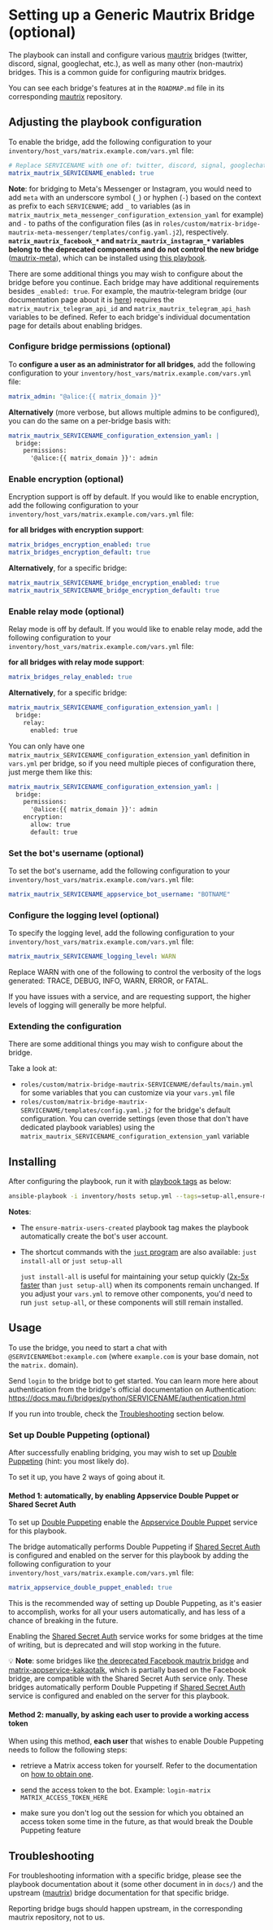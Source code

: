 # Setting up a Generic Mautrix Bridge (optional)

The playbook can install and configure various [mautrix](https://github.com/mautrix) bridges (twitter, discord, signal, googlechat, etc.), as well as many other (non-mautrix) bridges. This is a common guide for configuring mautrix bridges.

You can see each bridge's features at in the `ROADMAP.md` file in its corresponding [mautrix](https://github.com/mautrix) repository.

## Adjusting the playbook configuration

To enable the bridge, add the following configuration to your `inventory/host_vars/matrix.example.com/vars.yml` file:

```yaml
# Replace SERVICENAME with one of: twitter, discord, signal, googlechat, etc.
matrix_mautrix_SERVICENAME_enabled: true
```

**Note**: for bridging to Meta's Messenger or Instagram, you would need to add `meta` with an underscore symbol (`_`) or hyphen (`-`) based on the context as prefix to each `SERVICENAME`; add `_` to variables (as in `matrix_mautrix_meta_messenger_configuration_extension_yaml` for example) and `-` to paths of the configuration files (as in `roles/custom/matrix-bridge-mautrix-meta-messenger/templates/config.yaml.j2`), respectively. **`matrix_mautrix_facebook_*` and `matrix_mautrix_instagram_*` variables belong to the deprecated components and do not control the new bridge** ([mautrix-meta](https://github.com/mautrix/meta)), which can be installed using [this playbook](configuring-playbook-bridge-mautrix-meta-messenger.md).

There are some additional things you may wish to configure about the bridge before you continue. Each bridge may have additional requirements besides `_enabled: true`. For example, the mautrix-telegram bridge (our documentation page about it is [here](configuring-playbook-bridge-mautrix-telegram.md)) requires the `matrix_mautrix_telegram_api_id` and `matrix_mautrix_telegram_api_hash` variables to be defined. Refer to each bridge's individual documentation page for details about enabling bridges.

### Configure bridge permissions (optional)

To **configure a user as an administrator for all bridges**, add the following configuration to your `inventory/host_vars/matrix.example.com/vars.yml` file:

```yaml
matrix_admin: "@alice:{{ matrix_domain }}"
```

**Alternatively** (more verbose, but allows multiple admins to be configured), you can do the same on a per-bridge basis with:

```yaml
matrix_mautrix_SERVICENAME_configuration_extension_yaml: |
  bridge:
    permissions:
      '@alice:{{ matrix_domain }}': admin
```

### Enable encryption (optional)

Encryption support is off by default. If you would like to enable encryption, add the following configuration to your `inventory/host_vars/matrix.example.com/vars.yml` file:

**for all bridges with encryption support**:

```yaml
matrix_bridges_encryption_enabled: true
matrix_bridges_encryption_default: true
```

**Alternatively**, for a specific bridge:

```yaml
matrix_mautrix_SERVICENAME_bridge_encryption_enabled: true
matrix_mautrix_SERVICENAME_bridge_encryption_default: true
```

### Enable relay mode (optional)

Relay mode is off by default. If you would like to enable relay mode, add the following configuration to your `inventory/host_vars/matrix.example.com/vars.yml` file:

**for all bridges with relay mode support**:

```yaml
matrix_bridges_relay_enabled: true
```

**Alternatively**, for a specific bridge:

```yaml
matrix_mautrix_SERVICENAME_configuration_extension_yaml: |
  bridge:
    relay:
      enabled: true
```

You can only have one `matrix_mautrix_SERVICENAME_configuration_extension_yaml` definition in `vars.yml` per bridge, so if you need multiple pieces of configuration there, just merge them like this:

```yaml
matrix_mautrix_SERVICENAME_configuration_extension_yaml: |
  bridge:
    permissions:
      '@alice:{{ matrix_domain }}': admin
    encryption:
      allow: true
      default: true
```

### Set the bot's username (optional)

To set the bot's username, add the following configuration to your `inventory/host_vars/matrix.example.com/vars.yml` file:

```yaml
matrix_mautrix_SERVICENAME_appservice_bot_username: "BOTNAME"
```

### Configure the logging level (optional)

To specify the logging level, add the following configuration to your `inventory/host_vars/matrix.example.com/vars.yml` file:

```yaml
matrix_mautrix_SERVICENAME_logging_level: WARN
```

Replace WARN with one of the following to control the verbosity of the logs generated: TRACE, DEBUG, INFO, WARN, ERROR, or FATAL.

If you have issues with a service, and are requesting support, the higher levels of logging will generally be more helpful.

### Extending the configuration

There are some additional things you may wish to configure about the bridge.

Take a look at:

- `roles/custom/matrix-bridge-mautrix-SERVICENAME/defaults/main.yml` for some variables that you can customize via your `vars.yml` file
- `roles/custom/matrix-bridge-mautrix-SERVICENAME/templates/config.yaml.j2` for the bridge's default configuration. You can override settings (even those that don't have dedicated playbook variables) using the `matrix_mautrix_SERVICENAME_configuration_extension_yaml` variable

## Installing

After configuring the playbook, run it with [playbook tags](playbook-tags.md) as below:

<!-- NOTE: let this conservative command run (instead of install-all) to make it clear that failure of the command means something is clearly broken. -->
```sh
ansible-playbook -i inventory/hosts setup.yml --tags=setup-all,ensure-matrix-users-created,start
```

**Notes**:

- The `ensure-matrix-users-created` playbook tag makes the playbook automatically create the bot's user account.

- The shortcut commands with the [`just` program](just.md) are also available: `just install-all` or `just setup-all`

  `just install-all` is useful for maintaining your setup quickly ([2x-5x faster](../CHANGELOG.md#2x-5x-performance-improvements-in-playbook-runtime) than `just setup-all`) when its components remain unchanged. If you adjust your `vars.yml` to remove other components, you'd need to run `just setup-all`, or these components will still remain installed.

## Usage

To use the bridge, you need to start a chat with `@SERVICENAMEbot:example.com` (where `example.com` is your base domain, not the `matrix.` domain).

Send `login` to the bridge bot to get started. You can learn more here about authentication from the bridge's official documentation on Authentication: https://docs.mau.fi/bridges/python/SERVICENAME/authentication.html

If you run into trouble, check the [Troubleshooting](#troubleshooting) section below.

### Set up Double Puppeting (optional)

After successfully enabling bridging, you may wish to set up [Double Puppeting](https://docs.mau.fi/bridges/general/double-puppeting.html) (hint: you most likely do).

To set it up, you have 2 ways of going about it.

#### Method 1: automatically, by enabling Appservice Double Puppet or Shared Secret Auth

To set up [Double Puppeting](https://docs.mau.fi/bridges/general/double-puppeting.html) enable the [Appservice Double Puppet](configuring-playbook-appservice-double-puppet.md) service for this playbook.

The bridge automatically performs Double Puppeting if [Shared Secret Auth](configuring-playbook-shared-secret-auth.md) is configured and enabled on the server for this playbook by adding the following configuration to your `inventory/host_vars/matrix.example.com/vars.yml` file:

```yaml
matrix_appservice_double_puppet_enabled: true
```

This is the recommended way of setting up Double Puppeting, as it's easier to accomplish, works for all your users automatically, and has less of a chance of breaking in the future.

Enabling the [Shared Secret Auth](configuring-playbook-shared-secret-auth.md) service works for some bridges at the time of writing, but is deprecated and will stop working in the future.

<!-- TODO: remove this note if the Shared Secret Auth service has stopped working or the bridges have been removed -->
💡 **Note**: some bridges like [the deprecated Facebook mautrix bridge](configuring-playbook-bridge-mautrix-facebook.md) and [matrix-appservice-kakaotalk](configuring-playbook-bridge-appservice-kakaotalk.md), which is partially based on the Facebook bridge, are compatible with the Shared Secret Auth service only. These bridges automatically perform Double Puppeting if [Shared Secret Auth](configuring-playbook-shared-secret-auth.md) service is configured and enabled on the server for this playbook.

#### Method 2: manually, by asking each user to provide a working access token

When using this method, **each user** that wishes to enable Double Puppeting needs to follow the following steps:

- retrieve a Matrix access token for yourself. Refer to the documentation on [how to obtain one](obtaining-access-tokens.md).

- send the access token to the bot. Example: `login-matrix MATRIX_ACCESS_TOKEN_HERE`

- make sure you don't log out the session for which you obtained an access token some time in the future, as that would break the Double Puppeting feature

## Troubleshooting

For troubleshooting information with a specific bridge, please see the playbook documentation about it (some other document in in `docs/`) and the upstream ([mautrix](https://github.com/mautrix)) bridge documentation for that specific bridge.

Reporting bridge bugs should happen upstream, in the corresponding mautrix repository, not to us.
